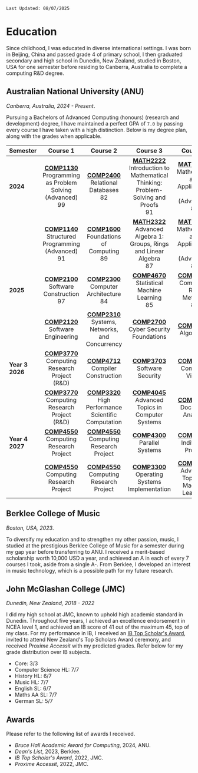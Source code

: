 `Last Updated: 08/07/2025`

# Education

Since childhood, I was educated in diverse international settings. I was born in Beijing, China and passed grade 4 of
primary
school, I then graduated secondary and high school in Dunedin, New Zealand, studied in Boston, USA for one semester
before
residing to Canberra, Australia to complete a computing R&D degree.

## Australian National University (ANU)

*Canberra, Australia, 2024 - Present*.

Pursuing a Bachelors of Advanced Computing (honours) (research and development) degree, I have maintained a perfect GPA
of `7.0` by passing every course I have taken with a high distinction. Below is my degree plan, along with the grades
when applicable.

| Semester        |                                                                                                      Course 1                                                                                                      |                                                                                              Course 2                                                                                              |                                                                                                                    Course 3                                                                                                                     |                                                                                                        Course 4                                                                                                         |
|:----------------|:------------------------------------------------------------------------------------------------------------------------------------------------------------------------------------------------------------------:|:--------------------------------------------------------------------------------------------------------------------------------------------------------------------------------------------------:|:-----------------------------------------------------------------------------------------------------------------------------------------------------------------------------------------------------------------------------------------------:|:-----------------------------------------------------------------------------------------------------------------------------------------------------------------------------------------------------------------------:|
| **2024**        | <div class="cell-content"><div><a href="https://programsandcourses.anu.edu.au/course/COMP1130"><strong>COMP1130</strong></a><br>Programming as Problem Solving (Advanced)</div><span class="grade">99</span></div> | <div class="cell-content"><div><a href="https://programsandcourses.anu.edu.au/2024/course/COMP2400"><strong>COMP2400</strong></a><br>Relational Databases</div><span class="grade">82</span></div> | <div class="cell-content"><div><a href="https://programsandcourses.anu.edu.au/2024/course/MATH2222"><strong>MATH2222</strong></a><br>Introduction to Mathematical Thinking: Problem-Solving and Proofs</div><span class="grade">91</span></div> | <div class="cell-content"><div><a href="https://programsandcourses.anu.edu.au/2024/course/MATH1115"><strong>MATH1115</strong></a><br>Mathematics and Applications 1 (Advanced)</div><span class="grade">84</span></div> |
|                 |     <div class="cell-content"><div><a href="https://programsandcourses.anu.edu.au/course/COMP1140"><strong>COMP1140</strong></a><br>Structured Programming (Advanced)</div><span class="grade">91</span></div>     | <div class="cell-content"><div><a href="https://programsandcourses.anu.edu.au/course/COMP1600"><strong>COMP1600</strong></a><br>Foundations of Computing</div><span class="grade">89</span></div>  |       <div class="cell-content"><div><a href="https://programsandcourses.anu.edu.au/2024/course/MATH2322"><strong>MATH2322</strong></a><br>Advanced Algebra 1: Groups, Rings and Linear Algebra</div><span class="grade">87</span></div>        | <div class="cell-content"><div><a href="https://programsandcourses.anu.edu.au/2024/course/MATH1116"><strong>MATH1116</strong></a><br>Mathematics and Applications 2 (Advanced)</div><span class="grade">87</span></div> |
| **2025**        |           <div class="cell-content"><div><a href="https://programsandcourses.anu.edu.au/course/COMP2100"><strong>COMP2100</strong></a><br>Software Construction</div><span class="grade">97</span></div>           |   <div class="cell-content"><div><a href="https://programsandcourses.anu.edu.au/course/COMP2300"><strong>COMP2300</strong></a><br>Computer Architecture</div><span class="grade">84</span></div>   |                   <div class="cell-content"><div><a href="https://programsandcourses.anu.edu.au/2024/course/COMP4670"><strong>COMP4670</strong></a><br>Statistical Machine Learning</div><span class="grade">85</span></div>                    |           <div class="cell-content"><div><a href="https://programsandcourses.anu.edu.au/course/COMP2550"><strong>COMP2550</strong></a><br>Computing R&amp;D Methods</div><span class="grade">85</span></div>            |
|                 |                                                          [**COMP2120**](https://programsandcourses.anu.edu.au/course/COMP2120) <br> Software Engineering                                                           |                                           [**COMP2310**](https://programsandcourses.anu.edu.au/course/COMP2310) <br> Systems, Networks, and Concurrency                                            |                                                                   [**COMP2700**](https://programsandcourses.anu.edu.au/2025/course/COMP2700) <br> Cyber Security Foundations                                                                    |                                                                  [**COMP3600**](https://programsandcourses.anu.edu.au/course/COMP3600) <br> Algorithms                                                                  |
| **Year 3 2026** |                                                    [**COMP3770**](https://programsandcourses.anu.edu.au/course/COMP3770) <br> Computing Research Project (R\&D)                                                    |                                               [**COMP4712**](https://programsandcourses.anu.edu.au/2025/course/COMP4712) <br> Compiler Construction                                                |                                                                       [**COMP3703**](https://programsandcourses.anu.edu.au/2025/course/COMP3703) <br> Software  Security                                                                        |                                                             [**COMP4528**](https://programsandcourses.anu.edu.au/2024/course/COMP4528) <br> Computer Vision                                                             |
|                 |                                                    [**COMP3770**](https://programsandcourses.anu.edu.au/course/COMP3770) <br> Computing Research Project (R\&D)                                                    |                                      [**COMP3320**](https://programsandcourses.anu.edu.au/2026/course/COMP3320) <br> High Performance Scientific Computation                                       |                                                               [**COMP4045**](https://programsandcourses.anu.edu.au/2025/course/COMP4045) <br> Advanced Topics in Computer Systems                                                               |                                                            [**COMP4650**](https://programsandcourses.anu.edu.au/2024/course/COMP4650) <br> Document Analysis                                                            |
| **Year 4 2027** |                                                       [**COMP4550**](https://programsandcourses.anu.edu.au/course/COMP4550) <br> Computing Research Project                                                        |                                               [**COMP4550**](https://programsandcourses.anu.edu.au/course/COMP4550) <br> Computing Research Project                                                |                                                                        [**COMP4300**](https://programsandcourses.anu.edu.au/2025/course/COMP4300) <br> Parallel  Systems                                                                        |                                                              [**COMP3740**](https://programsandcourses.anu.edu.au/course/comp3740) <br> Individual Project                                                              |
|                 |                                                       [**COMP4550**](https://programsandcourses.anu.edu.au/course/COMP4550) <br> Computing Research Project                                                        |                                               [**COMP4550**](https://programsandcourses.anu.edu.au/course/COMP4550) <br> Computing Research Project                                                |                                                                [**COMP3300**](https://programsandcourses.anu.edu.au/2025/course/COMP3300) <br> Operating Systems Implementation                                                                 |                                                   [**COMP4680**](https://programsandcourses.anu.edu.au/2025/course/COMP4680) <br> Advanced Topics in Machine Learning                                                   |

## Berklee College of Music

*Boston, USA, 2023*.

To diversify my education and to strengthen my other passion, music, I studied at the prestigious Berklee College of Music
for a semester during my gap year before transferring to ANU. I received a merit-based scholarship worth 10,000 USD a year,
and achieved an A in each of every 7 courses I took, aside from a single A-. From Berklee, I developed an interest in music technology,
which is a possible path for my future research. 

## John McGlashan College (JMC)

*Dunedin, New Zealand, 2018 - 2022*

I did my high school at JMC, known to uphold high academic standard in Dunedin. Throughout five years, I achieved an
excellence endorsement in NCEA level 1, and achieved an IB score of 41 out of the maximum 45, top of my class. For my performance in IB,
I received an [IB Top Scholar's Award](https://www.mcglashan.school.nz/college-life/news/article/FqPg11k), invited to 
attend New Zealand's Top Scholars Award ceremony, and received *Proxime Accessit* with my predicted grades. Refer below
for my grade distribution over IB subjects.

- Core: 3/3
- Computer Science HL: 7/7
- History HL: 6/7
- Music HL: 7/7
- English SL: 6/7
- Maths AA SL: 7/7
- German SL: 5/7

## Awards

Please refer to the following list of awards I received.

- *Bruce Hall Academic Award for Computing*, 2024, ANU.
- *Dean's List*, 2023, Berklee.
- *IB Top Scholar's Award*, 2022, JMC.
- *Proxime Accessit*, 2022, JMC. 